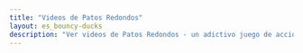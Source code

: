 ```yaml
---
title: "Videos de Patos Redondos"
layout: es_bouncy-ducks
description: "Ver videos de Patos Redondos - un adictivo juego de acción, disponible para Android (Google Play), Windows (Tienda Windows) y Tizen."
---
```

<amp-carousel width="600" height="357" layout="responsive" type="slides">
	<amp-youtube height="357" layout="fixed-height" data-videoid="HzLQl4d1LXA"></amp-youtube>
	<amp-youtube height="357" layout="fixed-height" data-videoid="mSjctM7vIL0"></amp-youtube>
</amp-carousel>